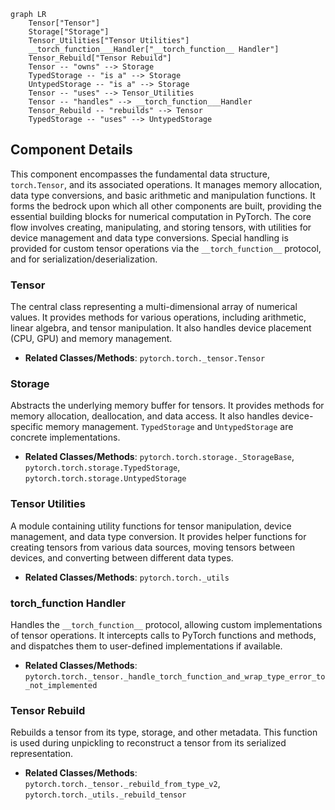 ```mermaid
graph LR
    Tensor["Tensor"]
    Storage["Storage"]
    Tensor_Utilities["Tensor Utilities"]
    __torch_function___Handler["__torch_function__ Handler"]
    Tensor_Rebuild["Tensor Rebuild"]
    Tensor -- "owns" --> Storage
    TypedStorage -- "is a" --> Storage
    UntypedStorage -- "is a" --> Storage
    Tensor -- "uses" --> Tensor_Utilities
    Tensor -- "handles" --> __torch_function___Handler
    Tensor_Rebuild -- "rebuilds" --> Tensor
    TypedStorage -- "uses" --> UntypedStorage
```

## Component Details

This component encompasses the fundamental data structure, `torch.Tensor`, and its associated operations. It manages memory allocation, data type conversions, and basic arithmetic and manipulation functions. It forms the bedrock upon which all other components are built, providing the essential building blocks for numerical computation in PyTorch. The core flow involves creating, manipulating, and storing tensors, with utilities for device management and data type conversions. Special handling is provided for custom tensor operations via the `__torch_function__` protocol, and for serialization/deserialization.

### Tensor
The central class representing a multi-dimensional array of numerical values. It provides methods for various operations, including arithmetic, linear algebra, and tensor manipulation. It also handles device placement (CPU, GPU) and memory management.
- **Related Classes/Methods**: `pytorch.torch._tensor.Tensor`

### Storage
Abstracts the underlying memory buffer for tensors. It provides methods for memory allocation, deallocation, and data access. It also handles device-specific memory management. `TypedStorage` and `UntypedStorage` are concrete implementations.
- **Related Classes/Methods**: `pytorch.torch.storage._StorageBase`, `pytorch.torch.storage.TypedStorage`, `pytorch.torch.storage.UntypedStorage`

### Tensor Utilities
A module containing utility functions for tensor manipulation, device management, and data type conversion. It provides helper functions for creating tensors from various data sources, moving tensors between devices, and converting between different data types.
- **Related Classes/Methods**: `pytorch.torch._utils`

### __torch_function__ Handler
Handles the `__torch_function__` protocol, allowing custom implementations of tensor operations. It intercepts calls to PyTorch functions and methods, and dispatches them to user-defined implementations if available.
- **Related Classes/Methods**: `pytorch.torch._tensor._handle_torch_function_and_wrap_type_error_to_not_implemented`

### Tensor Rebuild
Rebuilds a tensor from its type, storage, and other metadata. This function is used during unpickling to reconstruct a tensor from its serialized representation.
- **Related Classes/Methods**: `pytorch.torch._tensor._rebuild_from_type_v2`, `pytorch.torch._utils._rebuild_tensor`
